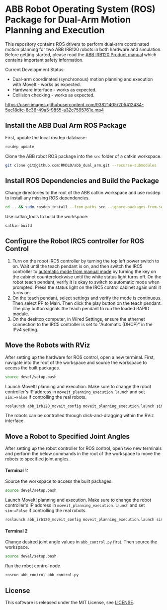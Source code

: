 # ABB Robot Operating System (ROS) Package for Dual-Arm Motion Planning and Execution

This repository contains ROS drivers to perform dual-arm coordinated motion planning for two ABB IRB120 robots in both hardware and simulation. Before getting started, please read the [ABB IRB120 Product manual](https://library.e.abb.com/public/35c8d30aebad4d13b945a1943e354ac5/3HAC035728%20PM%20IRB%20120-en.pdf) which contains important safety information.

Current Development Status:

- Dual-arm coordinated (synchronous) motion planning and execution with MoveIt - works as expected.
- Hardware interface - works as expected.
- Collision checking - works as expected.

https://user-images.githubusercontent.com/93821405/205412434-5ec18dfc-8c36-49a5-9855-a32c7595761e.mp4

## Install the ABB Dual Arm ROS Package

First, update the local rosdep database:

```bash
rosdep update
```

Clone the ABB robot ROS package into the `src` folder of a catkin workspace.

```bash
git clone git@github.com:RMDLO/abb_dual_arm.git --recurse-submodules
```

## Install ROS Dependencies and Build the Package

Change directories to the root of the ABB catkin workspace and use rosdep to install any missing ROS dependencies.

```bash
cd .. && sudo rosdep install --from-paths src --ignore-packages-from-source --rosdistro noetic
```
Use catkin_tools to build the workspace:

```bash
catkin build
```

## Configure the Robot IRC5 controller for ROS Control

1. Turn on the robot IRC5 controller by turning the top left power switch to on. Wait until the teach pendant is on, and then switch the IRC5 controller to [automatic mode from manual mode](!http://wiki.ros.org/abb_driver/Tutorials/RunServer) by turning the key on the cabinet counterclockwise until the white status light turns off. On the robot teach pendant, verify it is okay to switch to automatic mode when prompted. Press the status light on the IRC5 control cabinet again until it turns on.
2.  On the teach pendant, select settings and verify the mode is continuous. Then select PP to Main. Then click the play button on the teach pendant. The play button signals the teach pendant to run the loaded RAPID module.
3. On the desktop computer, in Wired Settings, ensure the ethernet connection to the IRC5 controller is set to "Automatic (DHCP)" in the IPv4 setting.

## Move the Robots with RViz

After setting up the hardware for ROS control, open a new terminal. First, navigate into the root of the workspace and source the workspace to access the built packages.

```bash
source devel/setup.bash
```
Launch MoveIt! planning and execution. Make sure to change the robot controller's IP address in `moveit_planning_execution.launch` and set `sim:=False` if controlling the real robots.
```bash
roslaunch abb_irb120_moveit_config moveit_planning_execution.launch sim:=True
```
The robots can be controlled through click-and-dragging within the RViz interface.

## Move a Robot to Specified Joint Angles

After setting up the robot controller for ROS control, open two new terminals and perform the below commands in the root of the workspace to move the robots to specified joint angles.

#### Terminal 1:

Source the workspace to access the built packages.
```bash
source devel/setup.bash
```
Launch MoveIt! planning and execution. Make sure to change the robot controller's IP address in `moveit_planning_execution.launch` and set `sim:=False` if controlling the real robots.
```bash
roslaunch abb_irb120_moveit_config moveit_planning_execution.launch sim:=True
```

#### Terminal 2

Change desired joint angle values in `abb_control.py` first. Then source the workspace.
```bash
source devel/setup.bash
```
Run the robot control node.
```bash
rosrun abb_control abb_control.py
```

## License

This software is released under the MIT License, see [LICENSE](./LICENSE).
